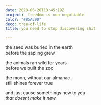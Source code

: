 ```yaml
---
date: 2020-06-26T13:45:19Z
project:  freedom-is-non-negotiable
color: "#85A59D"
deco: tree-of-life
title: you need to stop discovering shit

---
```

the seed was buried in the earth  
before the sapling grew

the animals ran wild for years  
before we built the zoo

the moon, without our almanac  
still shines forever true

and just cause somethings new to you  
_that doesnt make it new_
